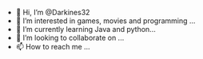- 👋 Hi, I’m @Darkines32
- 👀 I’m interested in games, movies and programming ...
- 🌱 I’m currently learning Java and python...
- 💞️ I’m looking to collaborate on ...
- 📫 How to reach me ...

<!---
Darkines32/Darkines32 is a ✨ special ✨ repository because its `README.md` (this file) appears on your GitHub profile.
You can click the Preview link to take a look at your changes.
--->
